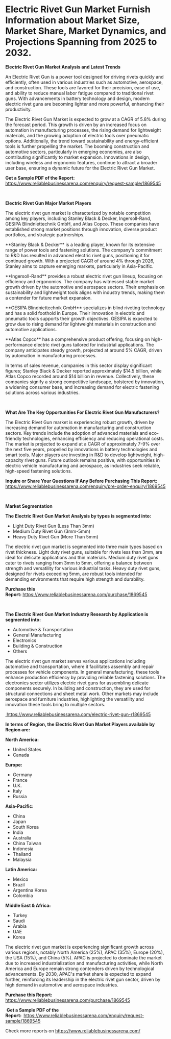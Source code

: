 <p><h1>Electric Rivet Gun Market Furnish Information about Market Size, Market Share, Market Dynamics, and Projections Spanning from 2025 to 2032.</h1></p><p><strong>Electric Rivet Gun Market Analysis and Latest Trends</strong></p>
<p><p>An Electric Rivet Gun is a power tool designed for driving rivets quickly and efficiently, often used in various industries such as automotive, aerospace, and construction. These tools are favored for their precision, ease of use, and ability to reduce manual labor fatigue compared to traditional rivet guns. With advancements in battery technology and design, modern electric rivet guns are becoming lighter and more powerful, enhancing their productivity.</p><p>The Electric Rivet Gun Market is expected to grow at a CAGR of 5.8% during the forecast period. This growth is driven by an increased focus on automation in manufacturing processes, the rising demand for lightweight materials, and the growing adoption of electric tools over pneumatic options. Additionally, the trend toward sustainability and energy-efficient tools is further propelling the market. The booming construction and automotive sectors, particularly in emerging economies, are also contributing significantly to market expansion. Innovations in design, including wireless and ergonomic features, continue to attract a broader user base, ensuring a dynamic future for the Electric Rivet Gun Market.</p></p>
<p><strong>Get a Sample PDF of the Report:&nbsp;</strong> <a href="https://www.reliablebusinessarena.com/enquiry/request-sample/1869545?utm_campaign=2033&utm_medium=2&utm_source=Github&utm_content=ia&utm_term=08042025&utm_id=electric-rivet-gun">https://www.reliablebusinessarena.com/enquiry/request-sample/1869545</a></p>
<p>&nbsp;</p>
<p><strong>Electric Rivet Gun Major Market Players</strong></p>
<p><p>The electric rivet gun market is characterized by notable competition among key players, including Stanley Black & Decker, Ingersoll-Rand, GESIPA Blindniettechnik GmbH, and Atlas Copco. These companies have established strong market positions through innovation, diverse product portfolios, and strategic partnerships.</p><p>**Stanley Black & Decker** is a leading player, known for its extensive range of power tools and fastening solutions. The company's commitment to R&D has resulted in advanced electric rivet guns, positioning it for continued growth. With a projected CAGR of around 4% through 2026, Stanley aims to capture emerging markets, particularly in Asia-Pacific.</p><p>**Ingersoll-Rand** provides a robust electric rivet gun lineup, focusing on efficiency and ergonomics. The company has witnessed stable market growth driven by the automotive and aerospace sectors. Their emphasis on sustainability and lightweight tools aligns with industry trends, making them a contender for future market expansion.</p><p>**GESIPA Blindniettechnik GmbH** specializes in blind riveting technology and has a solid foothold in Europe. Their innovation in electric and pneumatic tools supports their growth objectives. GESIPA is expected to grow due to rising demand for lightweight materials in construction and automotive applications.</p><p>**Atlas Copco** has a comprehensive product offering, focusing on high-performance electric rivet guns tailored for industrial applications. The company anticipates steady growth, projected at around 5% CAGR, driven by automation in manufacturing processes.</p><p>In terms of sales revenue, companies in this sector display significant figures; Stanley Black & Decker reported approximately $14.5 billion, while Atlas Copco recorded around $14 billion in revenue. Collectively, these companies signify a strong competitive landscape, bolstered by innovation, a widening consumer base, and increasing demand for electric fastening solutions across various industries.</p></p>
<p>&nbsp;</p>
<p><strong>What Are The Key Opportunities For Electric Rivet Gun Manufacturers?</strong></p>
<p><p>The Electric Rivet Gun market is experiencing robust growth, driven by increasing demand for automation in manufacturing and construction sectors. Key trends include the adoption of advanced materials and eco-friendly technologies, enhancing efficiency and reducing operational costs. The market is projected to expand at a CAGR of approximately 7-9% over the next five years, propelled by innovations in battery technologies and smart tools. Major players are investing in R&D to develop lightweight, high-capacity rivet guns. Future outlook remains positive, with opportunities in electric vehicle manufacturing and aerospace, as industries seek reliable, high-speed fastening solutions.</p></p>
<p><strong>Inquire or Share Your Questions If Any Before Purchasing This Report:</strong> <a href="https://www.reliablebusinessarena.com/enquiry/pre-order-enquiry/1869545?utm_campaign=2033&utm_medium=2&utm_source=Github&utm_content=ia&utm_term=08042025&utm_id=electric-rivet-gun">https://www.reliablebusinessarena.com/enquiry/pre-order-enquiry/1869545</a></p>
<p>&nbsp;</p>
<p><strong>Market Segmentation</strong></p>
<p><strong>The Electric Rivet Gun Market Analysis by types is segmented into:</strong></p>
<p><ul><li>Light Duty Rivet Gun (Less Than 3mm)</li><li>Medium Duty Rivet Gun (3mm-5mm)</li><li>Heavy Duty Rivet Gun (More Than 5mm)</li></ul></p>
<p><p>The electric rivet gun market is segmented into three main types based on rivet thickness. Light duty rivet guns, suitable for rivets less than 3mm, are ideal for delicate applications and thin materials. Medium duty rivet guns cater to rivets ranging from 3mm to 5mm, offering a balance between strength and versatility for various industrial tasks. Heavy duty rivet guns, designed for rivets exceeding 5mm, are robust tools intended for demanding environments that require high strength and durability.</p></p>
<p><strong>Purchase this Report:&nbsp;</strong><a href="https://www.reliablebusinessarena.com/purchase/1869545?utm_campaign=2033&utm_medium=2&utm_source=Github&utm_content=ia&utm_term=08042025&utm_id=electric-rivet-gun">https://www.reliablebusinessarena.com/purchase/1869545</a></p>
<p>&nbsp;</p>
<p><strong>The Electric Rivet Gun Market Industry Research by Application is segmented into:</strong></p>
<p><ul><li>Automotive & Transportation</li><li>General Manufacturing</li><li>Electronics</li><li>Building & Construction</li><li>Others</li></ul></p>
<p><p>The electric rivet gun market serves various applications including automotive and transportation, where it facilitates assembly and repair processes for vehicle components. In general manufacturing, these tools enhance production efficiency by providing reliable fastening solutions. The electronics sector utilizes electric rivet guns for assembling delicate components securely. In building and construction, they are used for structural connections and sheet metal work. Other markets may include aerospace and furniture industries, highlighting the versatility and innovation these tools bring to multiple sectors.</p></p>
<p><a href="https://www.reliablebusinessarena.com/electric-rivet-gun-r1869545?utm_campaign=2033&utm_medium=2&utm_source=Github&utm_content=ia&utm_term=08042025&utm_id=electric-rivet-gun">&nbsp;https://www.reliablebusinessarena.com/electric-rivet-gun-r1869545</a></p>
<p><strong>In terms of Region, the Electric Rivet Gun Market Players available by Region are:</strong></p>
<p>
    <p> <strong> North America: </strong>
        <ul>
            <li>United States</li>
            <li>Canada</li>
        </ul>
        </p> 
    <p> <strong> Europe: </strong>
        <ul>
            <li>Germany</li>
            <li>France</li>
            <li>U.K.</li>
            <li>Italy</li>
            <li>Russia</li>
        </ul>
        </p> 
    <p> <strong> Asia-Pacific: </strong>
        <ul>
            <li>China</li>
            <li>Japan</li>
            <li>South Korea</li>
            <li>India</li>
            <li>Australia</li>
            <li>China Taiwan</li>
            <li>Indonesia</li>
            <li>Thailand</li>
            <li>Malaysia</li>
        </ul>
        </p> 
    <p> <strong> Latin America: </strong>
        <ul>
            <li>Mexico</li>
            <li>Brazil</li>
            <li>Argentina Korea</li>
            <li>Colombia</li>
        </ul>
        </p> 
    <p> <strong> Middle East & Africa: </strong>
        <ul>
            <li>Turkey</li>
            <li>Saudi</li>
            <li>Arabia</li>
            <li>UAE</li>
            <li>Korea</li>
        </ul>
    </p>
    </p>
<p><p>The electric rivet gun market is experiencing significant growth across various regions, notably North America (25%), APAC (35%), Europe (20%), the USA (15%), and China (5%). APAC is projected to dominate the market due to increased industrialization and manufacturing activities, while North America and Europe remain strong contenders driven by technological advancements. By 2030, APAC's market share is expected to expand further, reinforcing its leadership in the electric rivet gun sector, driven by high demand in automotive and aerospace industries.</p></p>
<p><strong>Purchase this Report: </strong><a href="https://www.reliablebusinessarena.com/purchase/1869545?utm_campaign=2033&utm_medium=2&utm_source=Github&utm_content=ia&utm_term=08042025&utm_id=electric-rivet-gun">https://www.reliablebusinessarena.com/purchase/1869545</a></p>
<p>&nbsp;<strong>Get a Sample PDF of the Report:&nbsp;&nbsp;</strong><a href="https://www.reliablebusinessarena.com/enquiry/request-sample/1869545?utm_campaign=2033&utm_medium=2&utm_source=Github&utm_content=ia&utm_term=08042025&utm_id=electric-rivet-gun">https://www.reliablebusinessarena.com/enquiry/request-sample/1869545</a></p>
<p><strong></strong></p>
<p>Check more reports on <a href="https://www.reliablebusinessarena.com/?utm_campaign=2033&utm_medium=2&utm_source=Github&utm_content=ia&utm_term=08042025&utm_id=electric-rivet-gun">https://www.reliablebusinessarena.com/</a></p>